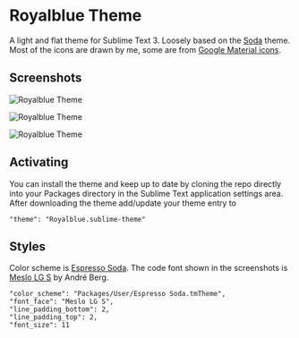 # Royalblue Theme

A light and flat theme for Sublime Text 3. Loosely based on the [Soda](https://github.com/buymeasoda/soda-theme) theme. Most of the icons are drawn by me, some are from [Google Material icons](https://www.google.com/design/icons/).

## Screenshots

![Royalblue Theme](royalblue-01.png)

![Royalblue Theme](royalblue-02.png)

![Royalblue Theme](royalblue-03.png)

## Activating

You can install the theme and keep up to date by cloning the repo directly into your Packages directory in the Sublime Text application settings area. After downloading the theme add/update your theme entry to 
    
    "theme": "Royalblue.sublime-theme"

## Styles

Color scheme is [Espresso Soda](https://github.com/rm-rf-etc/soda-color-schemes/blob/master/Espresso%20Soda.tmTheme). The code font shown in the screenshots is [Meslo LG S](https://github.com/andreberg/Meslo-Font) by André Berg. 

    "color_scheme": "Packages/User/Espresso Soda.tmTheme",
    "font_face": "Meslo LG S",
    "line_padding_bottom": 2,
    "line_padding_top": 2,
    "font_size": 11
